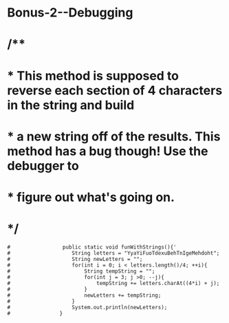 # Bonus-2--Debugging
# /**
#                 * This method is supposed to reverse each section of 4 characters in the string and build
#                 * a new string off of the results. This method has a bug though! Use the debugger to
#                 * figure out what's going on.
#                 */
```
#                 public static void funWithStrings(){'
#                    String letters = "YyaYiFuoTdexuBehTnIgeMehdoht";
#                    String newLetters = "";
#                    for(int i = 0; i < letters.length()/4; ++i){
#                        String tempString = "";
#                        for(int j = 3; j >0; --j){
#                            tempString += letters.charAt((4*i) + j);
#                        }
#                        newLetters += tempString;
#                    }
#                    System.out.println(newLetters);
#                }
```
